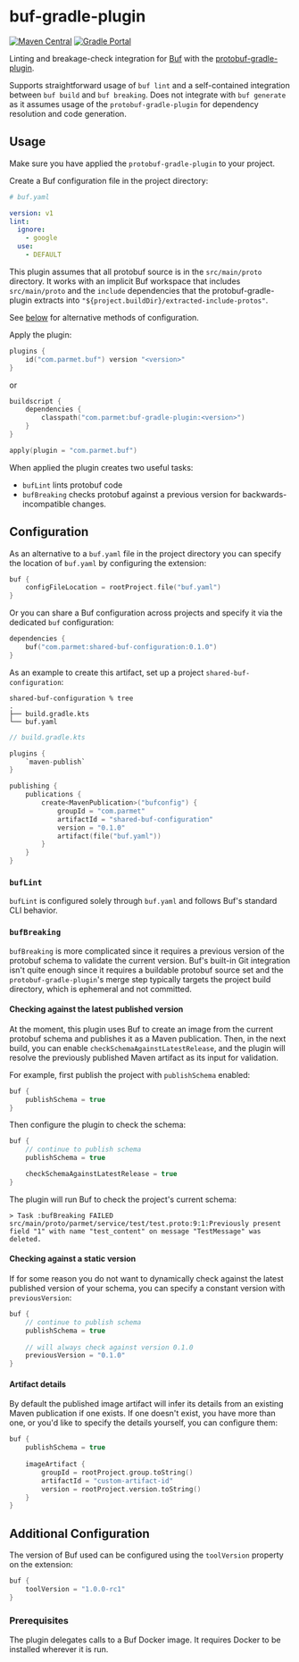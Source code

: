 # buf-gradle-plugin

[![Maven Central](https://img.shields.io/badge/dynamic/xml?color=orange&label=maven-central&prefix=v&query=%2F%2Fmetadata%2Fversioning%2Flatest&url=https%3A%2F%2Frepo1.maven.org%2Fmaven2%2Fcom%2Fparmet%2Fbuf-gradle-plugin%2Fmaven-metadata.xml)](https://search.maven.org/artifact/com.parmet/buf-gradle-plugin)
[![Gradle Portal](https://img.shields.io/maven-metadata/v/https/plugins.gradle.org/m2/com/parmet/buf-gradle-plugin/maven-metadata.xml.svg?label=gradle-portal&color=yellowgreen)](https://plugins.gradle.org/plugin/com.parmet.buf)

Linting and breakage-check integration for [Buf](https://github.com/bufbuild/buf) with the
[protobuf-gradle-plugin](https://github.com/google/protobuf-gradle-plugin).

Supports straightforward usage of `buf lint` and a self-contained integration between `buf build` and `buf breaking`.
Does not integrate with `buf generate` as it assumes usage of the `protobuf-gradle-plugin` for dependency resolution
and code generation.

## Usage

Make sure you have applied the `protobuf-gradle-plugin` to your project.

Create a Buf configuration file in the project directory:

``` yaml
# buf.yaml

version: v1
lint:
  ignore:
    - google
  use:
    - DEFAULT
```

This plugin assumes that all protobuf source is in the `src/main/proto` directory. It works with an implicit Buf
workspace that includes `src/main/proto` and the `include` dependencies that the protobuf-gradle-plugin extracts into
`"${project.buildDir}/extracted-include-protos"`. 

See [below](#configuration) for alternative methods of configuration.

Apply the plugin:

``` kotlin
plugins {
    id("com.parmet.buf") version "<version>"
}
```

or

``` kotlin
buildscript {
    dependencies {
        classpath("com.parmet:buf-gradle-plugin:<version>")
    }
}

apply(plugin = "com.parmet.buf")
```

When applied the plugin creates two useful tasks:
- `bufLint` lints protobuf code
- `bufBreaking` checks protobuf against a previous version for
backwards-incompatible changes.

## Configuration

As an alternative to a `buf.yaml` file in the project directory you can specify
the location of `buf.yaml` by configuring the extension: 

``` kotlin
buf {
    configFileLocation = rootProject.file("buf.yaml")
}
```

Or you can share a Buf configuration across projects and specify it via the
dedicated `buf` configuration:

``` kotlin
dependencies {
    buf("com.parmet:shared-buf-configuration:0.1.0")
}
```

As an example to create this artifact, set up a project `shared-buf-configuration`:

```
shared-buf-configuration % tree
.
├── build.gradle.kts
└── buf.yaml
``` 

``` kotlin
// build.gradle.kts

plugins {
    `maven-publish`
}

publishing {
    publications {
        create<MavenPublication>("bufconfig") {
            groupId = "com.parmet"
            artifactId = "shared-buf-configuration"
            version = "0.1.0"
            artifact(file("buf.yaml"))
        }
    }
}
```

### `bufLint`

`bufLint` is configured solely through `buf.yaml` and follows Buf's
standard CLI behavior.

### `bufBreaking`

`bufBreaking` is more complicated since it requires a previous version of
the protobuf schema to validate the current version. Buf's built-in Git
integration isn't quite enough since it requires a buildable protobuf source set
and the `protobuf-gradle-plugin`'s merge step typically targets the project
build directory, which is ephemeral and not committed.

#### Checking against the latest published version

At the moment, this plugin uses Buf to create an image from the current protobuf
schema and publishes it as a Maven publication. Then, in the next build, you can
enable `checkSchemaAgainstLatestRelease`, and the plugin will resolve the
previously published Maven artifact as its input for validation.

For example, first publish the project with `publishSchema` enabled:

``` kotlin
buf {
    publishSchema = true
}
```

Then configure the plugin to check the schema:

``` kotlin
buf {
    // continue to publish schema
    publishSchema = true

    checkSchemaAgainstLatestRelease = true
}
```

The plugin will run Buf to check the project's current schema:

```
> Task :bufBreaking FAILED
src/main/proto/parmet/service/test/test.proto:9:1:Previously present field "1" with name "test_content" on message "TestMessage" was deleted.
```

#### Checking against a static version

If for some reason you do not want to dynamically check against the latest
published version of your schema, you can specify a constant version with
`previousVersion`:

``` kotlin
buf {
    // continue to publish schema
    publishSchema = true
    
    // will always check against version 0.1.0
    previousVersion = "0.1.0" 
}
```

#### Artifact details

By default the published image artifact will infer its details from an existing
Maven publication if one exists. If one doesn't exist, you have more than one,
or you'd like to specify the details yourself, you can configure them:

``` kotlin
buf {
    publishSchema = true
    
    imageArtifact {
        groupId = rootProject.group.toString()
        artifactId = "custom-artifact-id"
        version = rootProject.version.toString()
    }
}
```

## Additional Configuration

The version of Buf used can be configured using the `toolVersion` property on
the extension:

``` kotlin
buf {
    toolVersion = "1.0.0-rc1"
}
```

### Prerequisites

The plugin delegates calls to a Buf Docker image. It requires
Docker to be installed wherever it is run.
